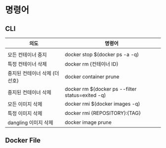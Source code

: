 # 명령어
## CLI

| 의도                           | 명령어                                           |
| ------------------------------ | ------------------------------------------------ |
|                                |                                                  |
| 모든 컨테이너 중지             | docker stop $(docker ps -a -q)                   |
| 특정 컨테이너 삭제             | docker rm   {컨테이너 ID}                        |
| 중지된 컨테이너 삭제 (더 선호) | docker container prune                           |
| 중지된 컨테이너 삭제           | docker rm $(docker ps --filter status=exited -q) |
| 모든 이미지 삭제               | docker rmi $(docker images -q)                   |
| 특정 이미지 삭제               | docker rmi {REPOSITORY}:{TAG}                    |
| dangling 이미지 삭제           | docker image prune                               |



## Docker File


